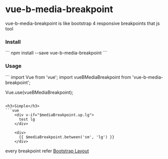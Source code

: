 # vue-b-media-breakpoint
vue-b-media-breakpoint is like bootstrap 4 responsive breakpoints that js tool

<h3>Install</h3>
```
npm install --save vue-b-media-breakpoint
```

<h3>Usage</h3>
```
import Vue from 'vue';
import vueBMediaBreakpoint from 'vue-b-media-breakpoint';

Vue.use(vueBMediaBreakpoint);
```

<h3>Simple</h3>
```vue
    <div v-if="$mediaBreakpoint.up.lg">
      test lg
    </div>

    <div>
      {{ $mediaBreakpoint.between('sm', 'lg') }}
    </div>
```


every breakpoint refer [Bootstrap Layout](https://getbootstrap.com/docs/4.0/layout/overview/)
